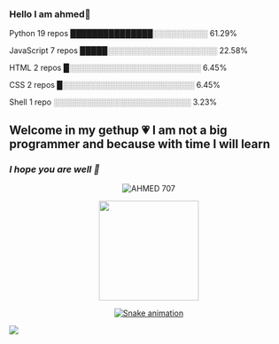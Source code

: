 ### Hello I am ahmed👋 
Python                   19 repos            ███████████████░░░░░░░░░░   61.29% 

JavaScript               7 repos             █████░░░░░░░░░░░░░░░░░░░░   22.58% 

HTML                     2 repos             █░░░░░░░░░░░░░░░░░░░░░░░░   6.45% 

CSS                      2 repos             █░░░░░░░░░░░░░░░░░░░░░░░░   6.45% 

Shell                    1 repo              ░░░░░░░░░░░░░░░░░░░░░░░░░   3.23%

## Welcome in my gethup 💗 I am not a big programmer and because with time I will learn 

### ***I hope you are well 🌸***

<p align="center"><img title="AHMED 707" src="![4f88eaccb8e98293f647370242e8c54d](https://user-images.githubusercontent.com/82735720/206930381-a5349a94-5d53-4225-9220-a81fa74f4ce3.jpg"></p>

<div align="center">

  <a href="https://github.com/GataNina-Li">

  <img height="180em" src="https://github-readme-stats.vercel.app/api?username=GataNina-Li&show_icons=true&theme=dracula&include_all_commits=true&count_private=true"/>

  

![Snake animation](https://github.com/ahmed1p7/ahmed1p7/blob/output/github-contribution-grid-snake.svg)

</div>

  

<a href="https://instagram.com/a_e_b_2003" target="_blank"><img src="https://img.shields.io/badge/-Instagram-%23E4405F?style=for-the-badge&logo=instagram&logoColor=white" target="_blank"></a>



